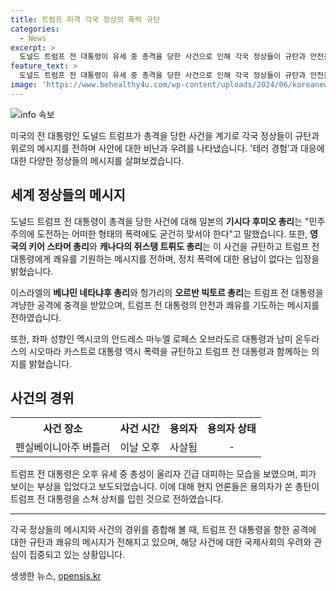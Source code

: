 ```yaml
---
title: 트럼프 피격 각국 정상의 폭력 규탄
categories:
  - News
excerpt: >
  도널드 트럼프 전 대통령이 유세 중 총격을 당한 사건으로 인해 각국 정상들이 규탄과 안전을 기원하는 메시지를 전하고 있다. 기시다 후미오 일본 총리는 민주주의에 도전하는 어떠한 형태의 폭력에도 굳건히 맞서야 한다고 전했으며, 영국과 캐나다 총리들도 각각 충격과 용납할 수 없는 폭력이라고 밝혔다. 미국을 비롯한 여러 나라의 정상들 또한 트럼프 전 대통령을 겨냥한 사건을 규탄하며 안전과 쾌유를 기원했다. 이러한 규탄과 안전 기원 메시지들이 전 세계에서 화제를 모으고 있다.
feature_text: >
  도널드 트럼프 전 대통령이 유세 중 총격을 당한 사건으로 인해 각국 정상들이 규탄과 안전을 기원하는 메시지를 전하고 있다. 기시다 후미오 일본 총리는 민주주의에 도전하는 어떠한 형태의 폭력에도 굳건히 맞서야 한다고 전했으며, 영국과 캐나다 총리들도 각각 충격과 용납할 수 없는 폭력이라고 밝혔다. 미국을 비롯한 여러 나라의 정상들 또한 트럼프 전 대통령을 겨냥한 사건을 규탄하며 안전과 쾌유를 기원했다. 이러한 규탄과 안전 기원 메시지들이 전 세계에서 화제를 모으고 있다.
image: 'https://www.behealthy4u.com/wp-content/uploads/2024/06/koreanews.jpg'
---
```


<p><img src="https://www.behealthy4u.com/wp-content/uploads/2024/06/koreanews.jpg" alt="info 속보" /></p>

<p>미국의 전 대통령인 도널드 트럼프가 총격을 당한 사건을 계기로 각국 정상들이 규탄과 위로의 메시지를 전하며 사안에 대한 비난과 우려를 나타냈습니다. '테러 경험'과 대응에 대한 다양한 정상들의 메시지를 살펴보겠습니다.</p>

<h2 data-ke-size="size26">세계 정상들의 메시지</h2>

<p data-ke-size="size16">도널드 트럼프 전 대통령이 총격을 당한 사건에 대해 일본의 <b>기시다 후미오 총리</b>는 "민주주의에 도전하는 어떠한 형태의 폭력에도 굳건히 맞서야 한다"고 말했습니다. 또한, <b>영국의 키어 스타머 총리</b>와 <b>캐나다의 쥐스탱 트뤼도 총리</b>는 이 사건을 규탄하고 트럼프 전 대통령에게 쾌유를 기원하는 메시지를 전하며, 정치 폭력에 대한 용납이 없다는 입장을 밝혔습니다.</p>

<p data-ke-size="size16">이스라엘의 <b>베냐민 네타냐후 총리</b>와 헝가리의 <b>오르반 빅토르 총리</b>는 트럼프 전 대통령을 겨냥한 공격에 충격을 받았으며, 트럼프 전 대통령의 안전과 쾌유를 기도하는 메시지를 전하였습니다.</p>

<p data-ke-size="size16">또한, 좌파 성향인 멕시코의 안드레스 마누엘 로페스 오브라도르 대통령과 남미 온두라스의 시오마라 카스트로 대통령 역시 폭력을 규탄하고 트럼프 전 대통령과 함께하는 의지를 밝혔습니다.</p>

<h2 data-ke-size="size26">사건의 경위</h2>

<table>
  <tr>
    <th>사건 장소</th>
    <th>사건 시간</th>
    <th>용의자</th>
    <th>용의자 상태</th>
  </tr>
  <tr>
    <td style="text-align: center;">펜실베이니아주 버틀러</td>
    <td style="text-align: center;">이날 오후</td>
    <td style="text-align: center;">사살됨</td>
    <td style="text-align: center;">-</td>
  </tr>
</table>

<p data-ke-size="size16">트럼프 전 대통령은 오후 유세 중 총성이 울리자 긴급 대피하는 모습을 보였으며, 피가 보이는 부상을 입었다고 보도되었습니다. 이에 대해 현지 언론들은 용의자가 쏜 총탄이 트럼프 전 대통령을 스쳐 상처를 입힌 것으로 전하였습니다.</p>

<hr/>

<p data-ke-size="size16">각국 정상들의 메시지와 사건의 경위를 종합해 볼 때, 트럼프 전 대통령을 향한 공격에 대한 규탄과 쾌유의 메시지가 전해지고 있으며, 해당 사건에 대한 국제사회의 우려와 관심이 집중되고 있는 상황입니다.</p>
생생한 뉴스, <a href="https://opensis.kr" rel="dofollow">opensis.kr</a>


